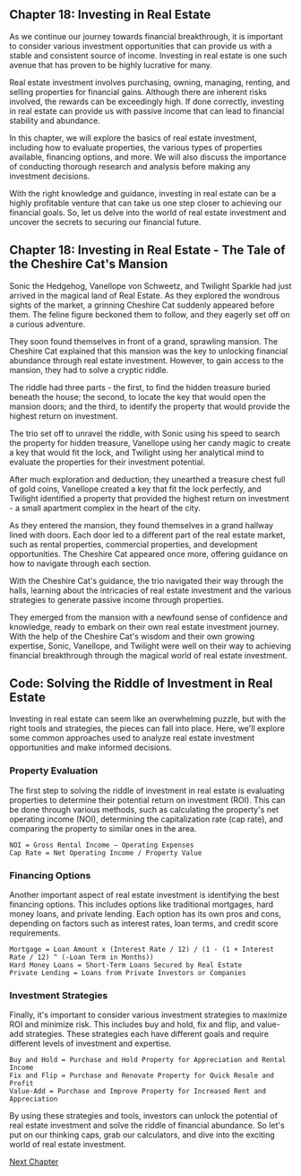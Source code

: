 ## Chapter 18: Investing in Real Estate

As we continue our journey towards financial breakthrough, it is important to consider various investment opportunities that can provide us with a stable and consistent source of income. Investing in real estate is one such avenue that has proven to be highly lucrative for many. 

Real estate investment involves purchasing, owning, managing, renting, and selling properties for financial gains. Although there are inherent risks involved, the rewards can be exceedingly high. If done correctly, investing in real estate can provide us with passive income that can lead to financial stability and abundance.

In this chapter, we will explore the basics of real estate investment, including how to evaluate properties, the various types of properties available, financing options, and more. We will also discuss the importance of conducting thorough research and analysis before making any investment decisions.

With the right knowledge and guidance, investing in real estate can be a highly profitable venture that can take us one step closer to achieving our financial goals. So, let us delve into the world of real estate investment and uncover the secrets to securing our financial future.
## Chapter 18: Investing in Real Estate - The Tale of the Cheshire Cat's Mansion

Sonic the Hedgehog, Vanellope von Schweetz, and Twilight Sparkle had just arrived in the magical land of Real Estate. As they explored the wondrous sights of the market, a grinning Cheshire Cat suddenly appeared before them. The feline figure beckoned them to follow, and they eagerly set off on a curious adventure.

They soon found themselves in front of a grand, sprawling mansion. The Cheshire Cat explained that this mansion was the key to unlocking financial abundance through real estate investment. However, to gain access to the mansion, they had to solve a cryptic riddle.

The riddle had three parts - the first, to find the hidden treasure buried beneath the house; the second, to locate the key that would open the mansion doors; and the third, to identify the property that would provide the highest return on investment.

The trio set off to unravel the riddle, with Sonic using his speed to search the property for hidden treasure, Vanellope using her candy magic to create a key that would fit the lock, and Twilight using her analytical mind to evaluate the properties for their investment potential.

After much exploration and deduction, they unearthed a treasure chest full of gold coins, Vanellope created a key that fit the lock perfectly, and Twilight identified a property that provided the highest return on investment - a small apartment complex in the heart of the city.

As they entered the mansion, they found themselves in a grand hallway lined with doors. Each door led to a different part of the real estate market, such as rental properties, commercial properties, and development opportunities. The Cheshire Cat appeared once more, offering guidance on how to navigate through each section.

With the Cheshire Cat's guidance, the trio navigated their way through the halls, learning about the intricacies of real estate investment and the various strategies to generate passive income through properties.

They emerged from the mansion with a newfound sense of confidence and knowledge, ready to embark on their own real estate investment journey. With the help of the Cheshire Cat's wisdom and their own growing expertise, Sonic, Vanellope, and Twilight were well on their way to achieving financial breakthrough through the magical world of real estate investment.
## Code: Solving the Riddle of Investment in Real Estate

Investing in real estate can seem like an overwhelming puzzle, but with the right tools and strategies, the pieces can fall into place. Here, we'll explore some common approaches used to analyze real estate investment opportunities and make informed decisions.

### Property Evaluation

The first step to solving the riddle of investment in real estate is evaluating properties to determine their potential return on investment (ROI). This can be done through various methods, such as calculating the property's net operating income (NOI), determining the capitalization rate (cap rate), and comparing the property to similar ones in the area.

```
NOI = Gross Rental Income – Operating Expenses
Cap Rate = Net Operating Income / Property Value
```

### Financing Options

Another important aspect of real estate investment is identifying the best financing options. This includes options like traditional mortgages, hard money loans, and private lending. Each option has its own pros and cons, depending on factors such as interest rates, loan terms, and credit score requirements.

```
Mortgage = Loan Amount x (Interest Rate / 12) / (1 - (1 + Interest Rate / 12) ^ (-Loan Term in Months))
Hard Money Loans = Short-Term Loans Secured by Real Estate
Private Lending = Loans from Private Investors or Companies
```

### Investment Strategies

Finally, it's important to consider various investment strategies to maximize ROI and minimize risk. This includes buy and hold, fix and flip, and value-add strategies. These strategies each have different goals and require different levels of investment and expertise.

```
Buy and Hold = Purchase and Hold Property for Appreciation and Rental Income
Fix and Flip = Purchase and Renovate Property for Quick Resale and Profit
Value-Add = Purchase and Improve Property for Increased Rent and Appreciation
```

By using these strategies and tools, investors can unlock the potential of real estate investment and solve the riddle of financial abundance. So let's put on our thinking caps, grab our calculators, and dive into the exciting world of real estate investment.


[Next Chapter](19_Chapter19.md)